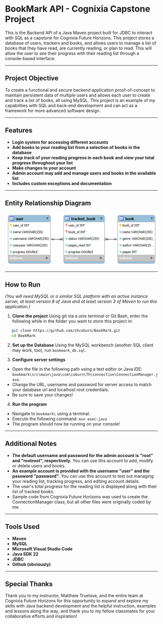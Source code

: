 # BookMark API - Cognixia Capstone Project
This is the Backend API of a Java Maven project built for JDBC to interact with SQL as a capstone for Cognixia Future Horizons. This project stores a database of users, trackers and books, and allows users to manage a list of books that they have read, are currently reading, or plan to read. This will allow the user to see their progress with their reading list through a console-based interface.

---

## Project Objective

To create a functional and secure backend application proof-of-concept to maintain persistent data of multiple users and allows each user to create and track a list of books, all using MySQL. This project is an example of my capabilities with SQL and back-end development and can act as a framework for more advanced software design.

---

## Features
- **Login system for accessing different accounts**
- **Add books to your reading list from a selection of books in the database**
- **Keep track of your reading progress in each book and view your total progress throughout your list**
- **Make changes to your account**
- **Admin account may add and manage users and books in the available list**
- **Includes custom exceptions and documentation**

---

## Entity Relationship Diagram

![ER Diagram Placeholder](./BookMarkERDiagram.png)

---

## How to Run

*(You will need MySQL or a similar SQL platform with an active instance server, at least version 8 of Java and at least version 3 of Maven to run this application.)*

1. **Clone the project**
Using git via a unix terminal or Git Bash, enter the following while in the folder you want to store this project in:
```bash
   git clone https://github.com/zhcoburn/BookMark.git
   cd BookMark
   ```

2. **Set up the Database**
Using the MySQL workbench (another SQL client may work, too), run `bookmark_db.sql`.

3. **Configure server settings**
- Open the file in the following path using a text editor or Java IDE: 
`bookmark\src\main\java\com\coburn\fh\connection\ConnectionManager.java`.
- Change the URL, username and password for server access to match your database url and localhost root credentials.
- Be sure to save your changes!

4. **Run the program**
- Navigate to `bookmark\` using a terminal.
- Execute the following command: `mvn exec:java`
- The program should now be running on your console!

---

## Additional Notes

- **The default username and password for the admin account is "root" and "rootroot", respectively.** You can use this account to add, modify or delete users and books.
- **An example account is provided with the username "user" and the password "password".** You can use this account to test out managing your reading list, tracking progress, and editing account details.
- The user's total progress for the reading list is displayed along with their list of tracked books.
- Sample code from Cognixia Future Horizons was used to create the ConnectionManager class, but all other files were originally coded by me.

---

## Tools Used
- **Maven**
- **MySQL**
- **Microsoft Visual Studio Code**
- **Java SDK 22**
- **JDBC**
- **Github (obviously)**

---

## Special Thanks

Thank you to my instructor, Matthew Truelove, and the entire team at Cognixia Future Horizons for this opportunity to expand and explore my skills with Java backend development and the helpful instruction, examples and lessons along the way, and thank you to my fellow classmates for your collaborative efforts and inspiration!

